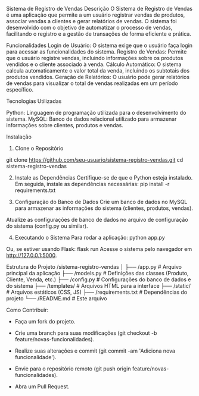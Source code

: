 Sistema de Registro de Vendas
Descrição
O Sistema de Registro de Vendas é uma aplicação que permite a um usuário registrar vendas de produtos, associar vendas a clientes e gerar relatórios de vendas. O sistema foi desenvolvido com o objetivo de automatizar o processo de vendas, facilitando o registro e a gestão de transações de forma eficiente e prática.

Funcionalidades
Login de Usuário: O sistema exige que o usuário faça login para acessar as funcionalidades do sistema.
Registro de Vendas: Permite que o usuário registre vendas, incluindo informações sobre os produtos vendidos e o cliente associado à venda.
Cálculo Automático: O sistema calcula automaticamente o valor total da venda, incluindo os subtotais dos produtos vendidos.
Geração de Relatórios: O usuário pode gerar relatórios de vendas para visualizar o total de vendas realizadas em um período específico.

Tecnologias Utilizadas

Python: Linguagem de programação utilizada para o desenvolvimento do sistema.
MySQL: Banco de dados relacional utilizado para armazenar informações sobre clientes, produtos e vendas.


Instalação
1. Clone o Repositório

git clone https://github.com/seu-usuario/sistema-registro-vendas.git
cd sistema-registro-vendas

2. Instale as Dependências
Certifique-se de que o Python esteja instalado. Em seguida, instale as dependências necessárias:
pip install -r requirements.txt

3. Configuração do Banco de Dados
Crie um banco de dados no MySQL para armazenar as informações do sistema (clientes, produtos, vendas).

Atualize as configurações de banco de dados no arquivo de configuração do sistema (config.py ou similar).

4. Executando o Sistema
Para rodar a aplicação:
python app.py

Ou, se estiver usando Flask:
flask run
Acesse o sistema pelo navegador em http://127.0.0.1:5000.

Estrutura do Projeto
/sistema-registro-vendas
│
├── /app.py            # Arquivo principal da aplicação
├── /models.py         # Definições das classes (Produto, Cliente, Venda, etc.)
├── /config.py         # Configurações do banco de dados e do sistema
├── /templates/        # Arquivos HTML para a interface
├── /static/           # Arquivos estáticos (CSS, JS)
├── /requirements.txt  # Dependências do projeto
└── /README.md         # Este arquivo


Como Contribuir:
- Faça um fork do projeto.

- Crie uma branch para suas modificações (git checkout -b feature/novas-funcionalidades).

- Realize suas alterações e commit (git commit -am 'Adiciona nova funcionalidade').

- Envie para o repositório remoto (git push origin feature/novas-funcionalidades).

- Abra um Pull Request.


